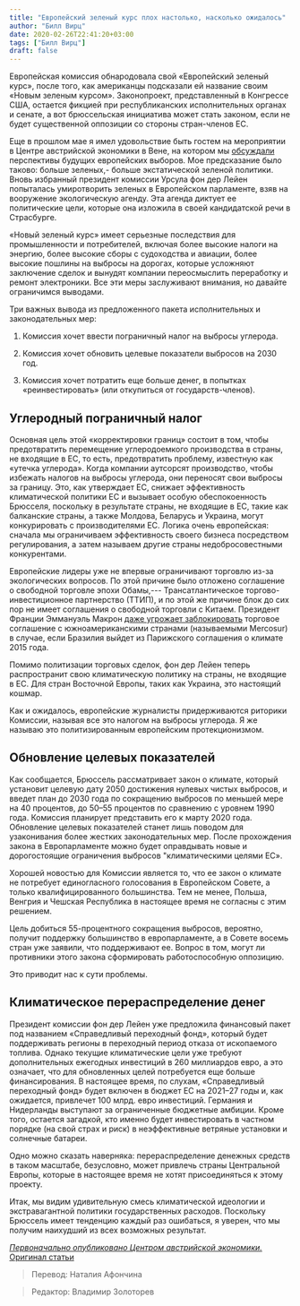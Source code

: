 ```yaml
---
title: "Европейский зеленый курс плох настолько, насколько ожидалось"
author: "Билл Вирц"
date: 2020-02-26T22:41:20+03:00
tags: ["Билл Вирц"]
draft: false
---
```


Европейская комиссия обнародовала свой «Европейский зеленый курс», после того, как американцы подсказали ей название своим «Новым зеленым курсом». Законопроект, представленный в Конгрессе США, остается фикцией при республиканских исполнительных органах и сенате, а вот брюссельская инициатива может стать законом, если не будет существенной оппозиции со стороны стран-членов ЕС.

Еще в прошлом мае я имел удовольствие быть гостем на мероприятии в Центре австрийской экономики в Вене, на котором мы [обсуждали](https://www.youtube.com/watch%3Fv%3DkNxVkh0UGhc) перспективы будущих европейских выборов. Мое предсказание было таково: больше зеленых,- больше экстатической зеленой политики. Вновь избранный президент комиссии Урсула фон дер Лейен попыталась умиротворить зеленых в Европейском парламенте, взяв на вооружение экологическую агенду.  Эта агенда диктует ее политические цели, которые она изложила в своей кандидатской речи в Страсбурге.

«Новый зеленый курс» имеет серьезные последствия для промышленности и потребителей, включая более высокие налоги на энергию, более высокие сборы с судоходства и авиации, более высокие пошлины на выбросы на дорогах, которые усложняют заключение сделок и вынудят компании переосмыслить переработку и ремонт электроники. Все эти меры заслуживают внимания, но давайте ограничимся выводами.

Три важных вывода из предложенного пакета исполнительных и законодательных мер:

1. Комиссия хочет ввести пограничный налог на выбросы углерода.

2. Комиссия хочет обновить целевые показатели выбросов на 2030 год.

3. Комиссия хочет потратить еще больше денег, в попытках «реинвестировать» (или откупиться от государств-членов).

## Углеродный пограничный налог

Основная цель этой «корректировки границ» состоит в том, чтобы предотвратить перемещение углеродоемкого производства в страны, не входящие в ЕС, то есть, предотвратить проблему, известную как «утечка углерода». Когда компании аутсорсят производство, чтобы избежать налогов на выбросы углерода, они переносят свои выбросы за границу. Это, как утверждает ЕС, снижает эффективность климатической политики ЕС и вызывает особую обеспокоенность Брюсселя, поскольку в результате страны, не входящие в ЕС, такие как балканские страны, а также Молдова, Беларусь и Украина, могут конкурировать с производителями ЕС. Логика очень европейская: сначала мы ограничиваем эффективность своего бизнеса посредством регулирования, а затем называем другие страны недобросовестными конкурентами.

Европейские лидеры уже не впервые ограничивают торговлю из-за экологических вопросов. По этой причине было отложено соглашение о свободной торговле эпохи Обамы,--- Трансатлантическое торгово-инвестиционное партнерство (ТТИП), и по этой же причине блок до сих пор не имеет соглашения о свободной торговли с Китаем. Президент Франции Эммануэль Макрон [даже угрожает заблокировать](https://www.ft.com/content/da19561c-f41f-11e8-9623-d7f9881e729f) торговое соглашение с южноамериканскими странами (называемыми Mercosur) в случае, если Бразилия выйдет из Парижского соглашения о климате 2015 года.

Помимо политизации торговых сделок, фон дер Лейен теперь распространит свою климатическую политику на страны, не входящие в ЕС. Для стран Восточной Европы, таких как Украина, это настоящий кошмар.

Как и ожидалось, европейские журналисты придерживаются риторики Комиссии, называя все это налогом на выбросы углерода. Я же называю это политизированным европейским протекционизмом.

## Обновление целевых показателей

Как сообщается, Брюссель рассматривает закон о климате, который установит целевую дату 2050 достижения нулевых чистых выбросов, и введет план до 2030 года по сокращению выбросов по меньшей мере на 40 процентов, до 50–55 процентов по сравнению с уровнем 1990 года. Комиссия планирует представить его к марту 2020 года.  Обновление целевых показателей станет лишь поводом для узаконивания более жестких законодательных мер. После прохождения закона в Европарламенте можно будет оправдывать новые и дорогостоящие ограничения выбросов "климатическими целями ЕС».

Хорошей новостью для Комиссии является то, что ее закон о климате не потребует единогласного голосования в Европейском Совете, а только квалифицированного большинства. Тем не менее, Польша, Венгрия и Чешская Республика в настоящее время не согласны с этим решением.

Цель добиться 55-процентного сокращения выбросов, вероятно, получит поддержку большинство в европарламенте, а в Совете восемь стран уже заявили, что поддерживают ее. Вопрос в том, могут ли противники этого закона сформировать работоспособную оппозицию.

Это приводит нас к сути проблемы.

## Климатическое перераспределение денег

Президент комиссии фон дер Лейен уже предложила финансовый пакет под названием «Справедливый переходный фонд», который будет поддерживать регионы в переходный период отказа от ископаемого топлива. Однако текущие климатические цели уже требуют дополнительных ежегодных инвестиций в 260 миллиардов евро, а это означает, что для обновленных целей потребуется еще больше финансирования. В настоящее время, по слухам, «Справедливый переходный фонд» будет включен в бюджет ЕС на 2021–27 годы и, как ожидается, привлечет 100 млрд. евро инвестиций. Германия и Нидерланды выступают за ограниченные бюджетные амбиции. Кроме того, остается загадкой, кто именно будет инвестировать в частном порядке (на свой страх и риск) в неэффективные ветряные установки и солнечные батареи.

Одно можно сказать наверняка: перераспределение денежных средств в таком масштабе, безусловно, может привлечь страны Центральной Европы, которые в настоящее время не хотят присоединяться к этому проекту.

Итак, мы видим удивительную смесь климатической идеологии и экстравагантной политики государственных расходов. Поскольку Брюссель имеет тенденцию каждый раз ошибаться, я уверен, что мы получим наихудший из всех возможных результат.

[_Первоначально опубликовано Центром австрийской экономики._](https://www.austriancenter.com/european-green-deal-bad-as-expected/)
[Оригинал статьи](https://mises.org/wire/european-green-deal-every-bit-bad-expected)

> Перевод: Наталия Афончина

> Редактор: Владимир Золоторев
